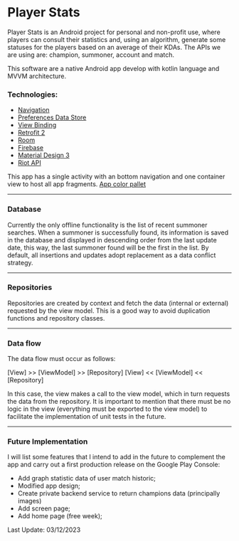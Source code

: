 # Player Stats

Player Stats is an Android project for personal and non-profit use, where players can consult their statistics and, using an algorithm, generate some statuses for the players based on an average of their KDAs.
The APIs we are using are: champion, summoner, account and match.

This software are a native Android app develop with kotlin language and MVVM architecture.

### Technologies:
* [Navigation](https://developer.android.com/guide/navigation)
* [Preferences Data Store](https://developer.android.com/codelabs/android-preferences-datastore#5)
* [View Binding](https://developer.android.com/topic/libraries/view-binding)
* [Retrofit 2](https://square.github.io/retrofit/)
* [Room](https://developer.android.com/training/data-storage/room)
* [Firebase](https://firebase.google.com/?hl=pt)
* [Material Design 3](https://m3.material.io/)
* [Riot API](https://developer.riotgames.com/docs/portal)

This app has a single activity with an bottom navigation and one container view to host all app fragments.
[App color pallet](https://brand.riotgames.com/en-us/league-of-legends/color)

___

### Database

Currently the only offline functionality is the list of recent summoner searches.
When a summoner is successfully found, its information is saved in the database and displayed in descending order from the last update date, this way, the last summoner found will be the first in the list.
By default, all insertions and updates adopt replacement as a data conflict strategy.

___

### Repositories

Repositories are created by context and fetch the data (internal or external) requested by the view model. This is a good way to avoid duplication functions and repository classes.

___

### Data flow

The data flow must occur as follows:

[View] >> [ViewModel] >> [Repository]
[View] << [ViewModel] << [Repository]

In this case, the view makes a call to the view model, which in turn requests the data from the repository.
It is important to mention that there must be no logic in the view (everything must be exported to the view model) to facilitate the implementation of unit tests in the future.

___

### Future Implementation

I will list some features that I intend to add in the future to complement the app and carry out a first production release on the Google Play Console:

- Add graph statistic data of user match historic;
- Modified app design;
- Create private backend service to return champions data (principally images)
- Add screen page;
- Add home page (free week);


Last Update: 03/12/2023